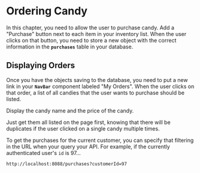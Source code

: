 # Ordering Candy

In this chapter, you need to allow the user to purchase candy. Add a "Purchase" button next to each item in your inventory list. When the user clicks on that button, you need to store a new object with the correct information in the **`purchases`** table in your database.

## Displaying Orders

Once you have the objects saving to the database, you need to put a new link in your **`NavBar`** component labeled "My Orders". When the user clicks on that order, a list of all candies that the user wants to purchase should be listed.

Display the candy name and the price of the candy.

Just get them all listed on the page first, knowing that there will be duplicates if the user clicked on a single candy multiple times.

To get the purchases for the current customer, you can specify that filtering in the URL when your query your API. For example, if the currently authenticated user's `id` is 97...

```html
http://localhost:8088/purchases?customerId=97
```
